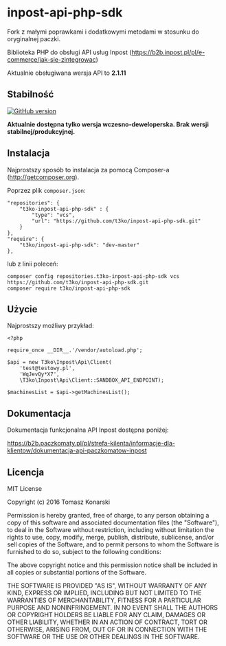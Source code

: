 # inpost-api-php-sdk

Fork z małymi poprawkami i dodatkowymi metodami w stosunku do oryginalnej paczki.

Biblioteka PHP do obsługi API usług Inpost (https://b2b.inpost.pl/pl/e-commerce/jak-sie-zintegrowac)

Aktualnie obsługiwana wersja API to **2.1.11**
## Stabilność
[![GitHub version](https://badge.fury.io/gh/t3ko%2Finpost-api-php-sdk.svg)](https://badge.fury.io/gh/t3ko%2Finpost-api-php-sdk)

**Aktualnie dostępna tylko wersja wczesno-deweloperska. Brak wersji stabilnej/produkcyjnej.**

## Instalacja
Najprostszy sposób to instalacja za pomocą Composer-a (http://getcomposer.org).

Poprzez plik `composer.json`:
```
"repositories": {
    "t3ko-inpost-api-php-sdk" : {
        "type": "vcs",
        "url": "https://github.com/t3ko/inpost-api-php-sdk.git"
    }
},
"require": {
    "t3ko/inpost-api-php-sdk": "dev-master"
},
```
lub z linii poleceń:
```
composer config repositories.t3ko-inpost-api-php-sdk vcs https://github.com/t3ko/inpost-api-php-sdk.git
composer require t3ko/inpost-api-php-sdk
```

## Użycie

Najprostszy możliwy przykład:
```
<?php

require_once __DIR__.'/vendor/autoload.php';

$api = new T3ko\Inpost\Api\Client(
    'test@testowy.pl',
    'WqJevQy*X7',
    \T3ko\Inpost\Api\Client::SANDBOX_API_ENDPOINT);

$machinesList = $api->getMachinesList();

```

## Dokumentacja
Dokumentacja funkcjonalna API Inpost dostępna poniżej:

https://b2b.paczkomaty.pl/pl/strefa-kilenta/informacje-dla-klientow/dokumentacja-api-paczkomatow-inpost
## Licencja

MIT License

Copyright (c) 2016 Tomasz Konarski

Permission is hereby granted, free of charge, to any person obtaining a copy
of this software and associated documentation files (the "Software"), to deal
in the Software without restriction, including without limitation the rights
to use, copy, modify, merge, publish, distribute, sublicense, and/or sell
copies of the Software, and to permit persons to whom the Software is
furnished to do so, subject to the following conditions:

The above copyright notice and this permission notice shall be included in all
copies or substantial portions of the Software.

THE SOFTWARE IS PROVIDED "AS IS", WITHOUT WARRANTY OF ANY KIND, EXPRESS OR
IMPLIED, INCLUDING BUT NOT LIMITED TO THE WARRANTIES OF MERCHANTABILITY,
FITNESS FOR A PARTICULAR PURPOSE AND NONINFRINGEMENT. IN NO EVENT SHALL THE
AUTHORS OR COPYRIGHT HOLDERS BE LIABLE FOR ANY CLAIM, DAMAGES OR OTHER
LIABILITY, WHETHER IN AN ACTION OF CONTRACT, TORT OR OTHERWISE, ARISING FROM,
OUT OF OR IN CONNECTION WITH THE SOFTWARE OR THE USE OR OTHER DEALINGS IN THE
SOFTWARE.
